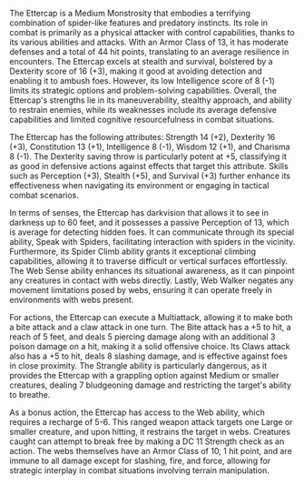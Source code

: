 The Ettercap is a Medium Monstrosity that embodies a terrifying combination of spider-like features and predatory instincts. Its role in combat is primarily as a physical attacker with control capabilities, thanks to its various abilities and attacks. With an Armor Class of 13, it has moderate defenses and a total of 44 hit points, translating to an average resilience in encounters. The Ettercap excels at stealth and survival, bolstered by a Dexterity score of 16 (+3), making it good at avoiding detection and enabling it to ambush foes. However, its low Intelligence score of 8 (-1) limits its strategic options and problem-solving capabilities. Overall, the Ettercap's strengths lie in its maneuverability, stealthy approach, and ability to restrain enemies, while its weaknesses include its average defensive capabilities and limited cognitive resourcefulness in combat situations.

The Ettercap has the following attributes: Strength 14 (+2), Dexterity 16 (+3), Constitution 13 (+1), Intelligence 8 (-1), Wisdom 12 (+1), and Charisma 8 (-1). The Dexterity saving throw is particularly potent at +5, classifying it as good in defensive actions against effects that target this attribute. Skills such as Perception (+3), Stealth (+5), and Survival (+3) further enhance its effectiveness when navigating its environment or engaging in tactical combat scenarios.

In terms of senses, the Ettercap has darkvision that allows it to see in darkness up to 60 feet, and it possesses a passive Perception of 13, which is average for detecting hidden foes. It can communicate through its special ability, Speak with Spiders, facilitating interaction with spiders in the vicinity. Furthermore, its Spider Climb ability grants it exceptional climbing capabilities, allowing it to traverse difficult or vertical surfaces effortlessly. The Web Sense ability enhances its situational awareness, as it can pinpoint any creatures in contact with webs directly. Lastly, Web Walker negates any movement limitations posed by webs, ensuring it can operate freely in environments with webs present.

For actions, the Ettercap can execute a Multiattack, allowing it to make both a bite attack and a claw attack in one turn. The Bite attack has a +5 to hit, a reach of 5 feet, and deals 5 piercing damage along with an additional 3 poison damage on a hit, making it a solid offensive choice. Its Claws attack also has a +5 to hit, deals 8 slashing damage, and is effective against foes in close proximity. The Strangle ability is particularly dangerous, as it provides the Ettercap with a grappling option against Medium or smaller creatures, dealing 7 bludgeoning damage and restricting the target's ability to breathe.

As a bonus action, the Ettercap has access to the Web ability, which requires a recharge of 5-6. This ranged weapon attack targets one Large or smaller creature, and upon hitting, it restrains the target in webs. Creatures caught can attempt to break free by making a DC 11 Strength check as an action. The webs themselves have an Armor Class of 10, 1 hit point, and are immune to all damage except for slashing, fire, and force, allowing for strategic interplay in combat situations involving terrain manipulation.